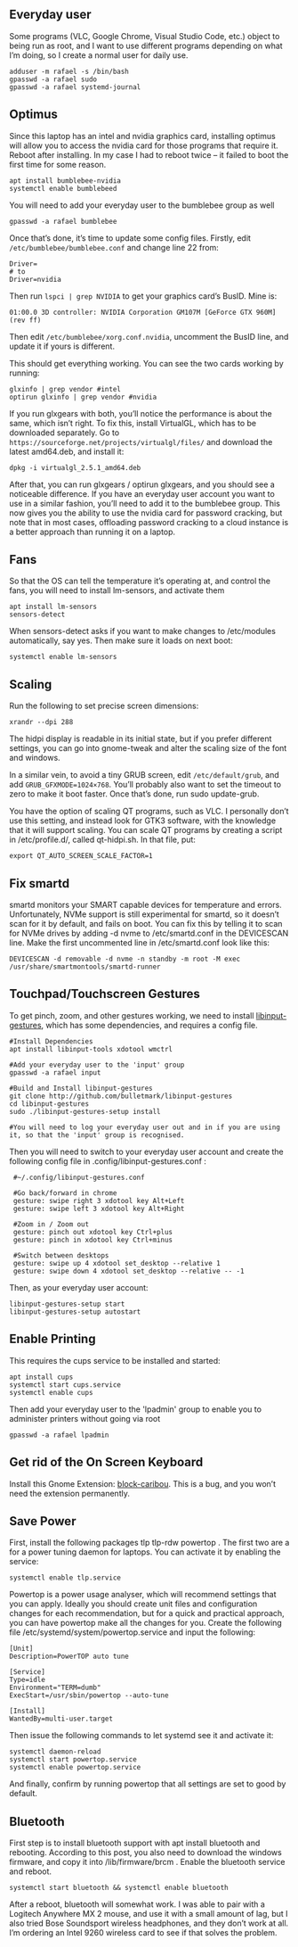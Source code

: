 ## Everyday user
Some programs (VLC, Google Chrome, Visual Studio Code, etc.) object to being run as root, and I want to use different programs depending on what I’m doing, so I create a normal user for daily use.

```
adduser -m rafael -s /bin/bash 
gpasswd -a rafael sudo
gpasswd -a rafael systemd-journal
```

## Optimus
Since this laptop has an intel and nvidia graphics card, installing optimus will allow you to access the nvidia card for those programs that require it. Reboot after installing. In my case I had to reboot twice – it failed to boot the first time for some reason.

```
apt install bumblebee-nvidia 
systemctl enable bumblebeed
```
You will need to add your everyday user to the bumblebee group as well
```
gpasswd -a rafael bumblebee
```
Once that’s done, it’s time to update some config files. Firstly, edit ```/etc/bumblebee/bumblebee.conf``` and change line 22 from:

```
Driver=
# to
Driver=nvidia
```
Then run ```lspci | grep NVIDIA``` to get your graphics card’s BusID. Mine is:

````01:00.0 3D controller: NVIDIA Corporation GM107M [GeForce GTX 960M] (rev ff)````

Then edit ```/etc/bumblebee/xorg.conf.nvidia```, uncomment the BusID line, and update it if yours is different.

This should get everything working. You can see the two cards working by running:

```
glxinfo | grep vendor #intel
optirun glxinfo | grep vendor #nvidia
```

If you run glxgears with both, you’ll notice the performance is about the same, which isn’t right. To fix this, install VirtualGL, which has to be downloaded separately. Go to ```https://sourceforge.net/projects/virtualgl/files/``` and download the latest amd64.deb, and install it:

```
dpkg -i virtualgl_2.5.1_amd64.deb
```
After that, you can run glxgears / optirun glxgears, and you should see a noticeable difference. If you have an everyday user account you want to use in a similar fashion, you’ll need to add it to the bumblebee group. This now gives you the ability to use the nvidia card for password cracking, but note that in most cases, offloading password cracking to a cloud instance is a better approach than running it on a laptop.

## Fans
So that the OS can tell the temperature it’s operating at, and control the fans, you will need to install lm-sensors, and activate them

```
apt install lm-sensors
sensors-detect
```

When sensors-detect asks if you want to make changes to /etc/modules automatically, say yes. Then make sure it loads on next boot:

```
systemctl enable lm-sensors
```
 
## Scaling
Run the following to set precise screen dimensions:

```
xrandr --dpi 288
```

The hidpi display is readable in its initial state, but if you prefer different settings, you can go into gnome-tweak and alter the scaling size of the font and windows.

In a similar vein, to avoid a tiny GRUB screen, edit ```/etc/default/grub```, and add ```GRUB_GFXMODE=1024×768```. You’ll probably also want to set the timeout to zero to make it boot faster. Once that’s done, run sudo update-grub.

You have the option of scaling QT programs, such as VLC. I personally don’t use this setting, and instead look for GTK3 software, with the knowledge that it will support scaling. You can scale QT programs by creating a script in /etc/profile.d/, called qt-hidpi.sh. In that file, put:

```
export QT_AUTO_SCREEN_SCALE_FACTOR=1
```

## Fix smartd
smartd monitors your SMART capable devices for temperature and errors. Unfortunately, NVMe support is still experimental for smartd, so it doesn’t scan for it by default, and fails on boot. You can fix this by telling it to scan for NVMe drives by adding -d nvme to /etc/smartd.conf in the DEVICESCAN line. Make the first uncommented line in /etc/smartd.conf look like this:

```
DEVICESCAN -d removable -d nvme -n standby -m root -M exec /usr/share/smartmontools/smartd-runner
```

## Touchpad/Touchscreen Gestures
To get pinch, zoom, and other gestures working, we need to install 
[libinput-gestures](https://github.com/bulletmark/libinput-gestures), which has some dependencies, and requires a config file.

```
#Install Dependencies
apt install libinput-tools xdotool wmctrl

#Add your everyday user to the 'input' group
gpasswd -a rafael input

#Build and Install libinput-gestures
git clone http://github.com/bulletmark/libinput-gestures
cd libinput-gestures
sudo ./libinput-gestures-setup install

#You will need to log your everyday user out and in if you are using it, so that the 'input' group is recognised.
```

Then you will need to switch to your everyday user account and create the following config file in  .config/libinput-gestures.conf :

```
 #~/.config/libinput-gestures.conf
 
 #Go back/forward in chrome
 gesture: swipe right 3 xdotool key Alt+Left
 gesture: swipe left 3 xdotool key Alt+Right
 
 #Zoom in / Zoom out
 gesture: pinch out xdotool key Ctrl+plus
 gesture: pinch in xdotool key Ctrl+minus
 
 #Switch between desktops
 gesture: swipe up 4 xdotool set_desktop --relative 1
 gesture: swipe down 4 xdotool set_desktop --relative -- -1
 ```
 
Then, as your everyday user account:

```
libinput-gestures-setup start
libinput-gestures-setup autostart
```


## Enable Printing
This requires the cups service to be installed and started:

```
apt install cups
systemctl start cups.service
systemctl enable cups
```
Then add your everyday user to the 'lpadmin' group to enable you to administer printers without going via root
```
gpasswd -a rafael lpadmin
```

## Get rid of the On Screen Keyboard
Install this Gnome Extension: [block-caribou](https://extensions.gnome.org/extension/1326/block-caribou/). This is a bug, and you won’t need the extension permanently.

## Save Power
First, install the following packages  tlp tlp-rdw powertop . The first two are a for a power tuning daemon for laptops. You can activate it by enabling the service:

```
systemctl enable tlp.service
```

Powertop is a power usage analyser, which will recommend settings that you can apply. Ideally you should create unit files and configuration changes for each recommendation, but for a quick and practical approach, you can have powertop make all the changes for you. Create the following file  /etc/systemd/system/powertop.service and input the following:

```
[Unit]
Description=PowerTOP auto tune

[Service]
Type=idle
Environment="TERM=dumb"
ExecStart=/usr/sbin/powertop --auto-tune

[Install]
WantedBy=multi-user.target
```

Then issue the following commands to let systemd see it and activate it:

```
systemctl daemon-reload
systemctl start powertop.service
systemctl enable powertop.service
```
And finally, confirm by running powertop that all settings are set to good by default.

## Bluetooth
First step is to install bluetooth support with apt install bluetooth and rebooting. According to this post, you also need to download the windows firmware, and copy it into /lib/firmware/brcm . Enable the bluetooth service and reboot.
```
systemctl start bluetooth && systemctl enable bluetooth
```
After a reboot, bluetooth will somewhat work. I was able to pair with a Logitech Anywhere MX 2 mouse, and use it with a small amount of lag, but I also tried Bose Soundsport wireless headphones, and they don’t work at all. I’m ordering an Intel 9260 wireless card to see if that solves the problem.